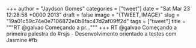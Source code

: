
+++
author = "Jaydson Gomes"
categories = ["tweet"]
date = "Sat Mar 23 12:28:58 +0000 2013"
draft = false
image = "{TWEET_IMAGE}"
slug = "19a01c59c74e0e7106872e0b8fac47d2af09ff2d"
tags = ["tweet"]
title = """RT @galvao Começando a pr..."""
+++
RT @galvao Começando a primeira palestra do #rsjs - Desenvolvimento orientado a testes com Jasmine #fb
